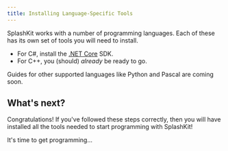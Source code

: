 ```yaml
---
title: Installing Language-Specific Tools
---
```


SplashKit works with a number of programming languages.
Each of these has its own set of tools you will need to install.

* For C#, install the [.NET Core](/installation/linux/languages/dotnet/) SDK.
* For C++, you (should) _already_ be ready to go.

Guides for other supported languages like Python and Pascal are coming soon.

## What's next?

Congratulations! If you've followed these steps correctly, then you will have
installed all the tools needed to start programming with SplashKit!

It's time to get programming...
